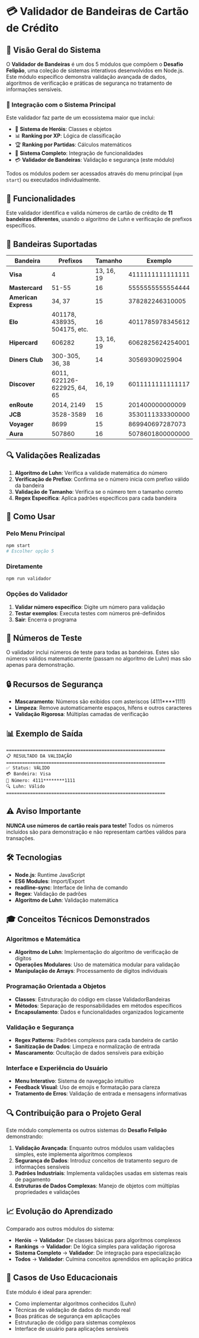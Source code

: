 # 💳 Validador de Bandeiras de Cartão de Crédito

## 📖 Visão Geral do Sistema

O **Validador de Bandeiras** é um dos 5 módulos que compõem o **Desafio Felipão**, uma coleção de sistemas interativos desenvolvidos em Node.js. Este módulo específico demonstra validação avançada de dados, algoritmos de verificação e práticas de segurança no tratamento de informações sensíveis.

### 🔗 Integração com o Sistema Principal

Este validador faz parte de um ecossistema maior que inclui:
- 🦸 **Sistema de Heróis**: Classes e objetos
- 📊 **Ranking por XP**: Lógica de classificação  
- 🏆 **Ranking por Partidas**: Cálculos matemáticos
- 🎯 **Sistema Completo**: Integração de funcionalidades
- 💳 **Validador de Bandeiras**: Validação e segurança (este módulo)

Todos os módulos podem ser acessados através do menu principal (`npm start`) ou executados individualmente.

## 🎯 Funcionalidades

Este validador identifica e valida números de cartão de crédito de **11 bandeiras diferentes**, usando o algoritmo de Luhn e verificação de prefixos específicos.

## 🏦 Bandeiras Suportadas

| Bandeira | Prefixos | Tamanho | Exemplo |
|----------|----------|---------|---------|
| **Visa** | 4 | 13, 16, 19 | 4111111111111111 |
| **Mastercard** | 51-55 | 16 | 5555555555554444 |
| **American Express** | 34, 37 | 15 | 378282246310005 |
| **Elo** | 401178, 438935, 504175, etc. | 16 | 4011785978345612 |
| **Hipercard** | 606282 | 13, 16, 19 | 6062825624254001 |
| **Diners Club** | 300-305, 36, 38 | 14 | 30569309025904 |
| **Discover** | 6011, 622126-622925, 64, 65 | 16, 19 | 6011111111111117 |
| **enRoute** | 2014, 2149 | 15 | 201400000000009 |
| **JCB** | 3528-3589 | 16 | 3530111333300000 |
| **Voyager** | 8699 | 15 | 869940697287073 |
| **Aura** | 507860 | 16 | 5078601800000000 |

## 🔍 Validações Realizadas

1. **Algoritmo de Luhn**: Verifica a validade matemática do número
2. **Verificação de Prefixo**: Confirma se o número inicia com prefixo válido da bandeira
3. **Validação de Tamanho**: Verifica se o número tem o tamanho correto
4. **Regex Específica**: Aplica padrões específicos para cada bandeira

## 🚀 Como Usar

### Pelo Menu Principal
```bash
npm start
# Escolher opção 5
```

### Diretamente
```bash
npm run validador
```

### Opções do Validador
1. **Validar número específico**: Digite um número para validação
2. **Testar exemplos**: Executa testes com números pré-definidos
3. **Sair**: Encerra o programa

## 🧪 Números de Teste

O validador inclui números de teste para todas as bandeiras. Estes são números válidos matematicamente (passam no algoritmo de Luhn) mas são apenas para demonstração.

## 🔒 Recursos de Segurança

- **Mascaramento**: Números são exibidos com asteriscos (4111****1111)
- **Limpeza**: Remove automaticamente espaços, hífens e outros caracteres
- **Validação Rigorosa**: Múltiplas camadas de verificação

## 📊 Exemplo de Saída

```
============================================================
📋 RESULTADO DA VALIDAÇÃO
============================================================
✅ Status: VÁLIDO
💳 Bandeira: Visa
🔢 Número: 4111********1111
🔍 Luhn: Válido
============================================================
```

## ⚠️ Aviso Importante

**NUNCA use números de cartão reais para teste!** 
Todos os números incluídos são para demonstração e não representam cartões válidos para transações.

## 🛠️ Tecnologias

- **Node.js**: Runtime JavaScript
- **ES6 Modules**: Import/Export
- **readline-sync**: Interface de linha de comando
- **Regex**: Validação de padrões
- **Algoritmo de Luhn**: Validação matemática

## 🎓 Conceitos Técnicos Demonstrados

### Algoritmos e Matemática
- **Algoritmo de Luhn**: Implementação do algoritmo de verificação de dígitos
- **Operações Modulares**: Uso de matemática modular para validação
- **Manipulação de Arrays**: Processamento de dígitos individuais

### Programação Orientada a Objetos
- **Classes**: Estruturação do código em classe ValidadorBandeiras
- **Métodos**: Separação de responsabilidades em métodos específicos
- **Encapsulamento**: Dados e funcionalidades organizados logicamente

### Validação e Segurança
- **Regex Patterns**: Padrões complexos para cada bandeira de cartão
- **Sanitização de Dados**: Limpeza e normalização de entrada
- **Mascaramento**: Ocultação de dados sensíveis para exibição

### Interface e Experiência do Usuário
- **Menu Interativo**: Sistema de navegação intuitivo
- **Feedback Visual**: Uso de emojis e formatação para clareza
- **Tratamento de Erros**: Validação de entrada e mensagens informativas

## 🔍 Contribuição para o Projeto Geral

Este módulo complementa os outros sistemas do **Desafio Felipão** demonstrando:

1. **Validação Avançada**: Enquanto outros módulos usam validações simples, este implementa algoritmos complexos
2. **Segurança de Dados**: Introduz conceitos de tratamento seguro de informações sensíveis
3. **Padrões Industriais**: Implementa validações usadas em sistemas reais de pagamento
4. **Estruturas de Dados Complexas**: Manejo de objetos com múltiplas propriedades e validações

## 📈 Evolução do Aprendizado

Comparado aos outros módulos do sistema:

- **Heróis** → **Validador**: De classes básicas para algoritmos complexos
- **Rankings** → **Validador**: De lógica simples para validação rigorosa  
- **Sistema Completo** → **Validador**: De integração para especialização
- **Todos** → **Validador**: Culmina conceitos aprendidos em aplicação prática

## 🌟 Casos de Uso Educacionais

Este módulo é ideal para aprender:
- Como implementar algoritmos conhecidos (Luhn)
- Técnicas de validação de dados do mundo real
- Boas práticas de segurança em aplicações
- Estruturação de código para sistemas complexos
- Interface de usuário para aplicações sensíveis
